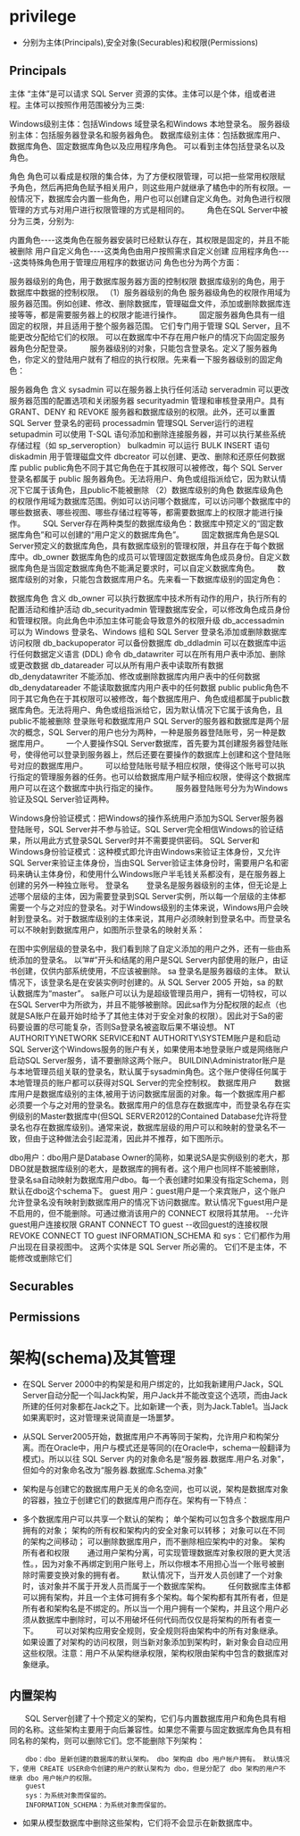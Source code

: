# privilege

- 分别为主体(Principals),安全对象(Securables)和权限(Permissions)

## Principals

  主体
“主体”是可以请求 SQL Server 资源的实体。主体可以是个体，组或者进程。主体可以按照作用范围被分为三类:

Windows级别主体：包括Windows 域登录名和Windows 本地登录名。
服务器级别主体：包括服务器登录名和服务器角色。
数据库级别主体：包括数据库用户、数据库角色、固定数据库角色以及应用程序角色。
可以看到主体包括登录名以及角色。

角色
角色可以看成是权限的集合体，为了方便权限管理，可以把一些常用权限赋予角色，然后再把角色赋予相关用户，则这些用户就继承了橘色中的所有权限。一般情况下，数据库会内置一些角色，用户也可以创建自定义角色。对角色进行权限管理的方式与对用户进行权限管理的方式是相同的。
  角色在SQL Server中被分为三类，分别为:

内置角色----这类角色在服务器安装时已经默认存在，其权限是固定的，并且不能被删除
用户自定义角色----这类角色由用户按照需求自定义创建
应用程序角色----这类特殊角色用于管理应用程序的数据访问
角色也分为两个方面：

服务器级别的角色，用于数据库服务器方面的控制权限
数据库级别的角色，用于数据库中数据的控制权限。
（1）服务器级别的角色
服务器级角色的权限作用域为服务器范围。例如创建、修改、删除数据库，管理磁盘文件，添加或删除数据库连接等等，都是需要服务器上的权限才能进行操作。
  固定服务器角色具有一组固定的权限，并且适用于整个服务器范围。 它们专门用于管理 SQL Server，且不能更改分配给它们的权限。 可以在数据库中不存在用户帐户的情况下向固定服务器角色分配登录。
  服务器级别的对象，只能包含登录名。定义了服务器角色，你定义的登陆用户就有了相应的执行权限。先来看一下服务器级别的固定角色：

服务器角色	含义
sysadmin	可以在服务器上执行任何活动
serveradmin	可以更改服务器范围的配置选项和关闭服务器
securityadmin	管理和审核登录用户。具有 GRANT、DENY 和 REVOKE 服务器和数据库级别的权限。此外，还可以重置 SQL Server 登录名的密码
processadmin	管理SQL Server运行的进程
setupadmin	可以使用 T-SQL 语句添加和删除连接服务器，并可以执行某些系统存储过程（如 sp_serveroption）
bulkadmin	可以运行 BULK INSERT 语句
diskadmin	用于管理磁盘文件
dbcreator	可以创建、更改、删除和还原任何数据库
public	public角色不同于其它角色在于其权限可以被修改，每个 SQL Server 登录名都属于 public 服务器角色。无法将用户、角色或组指派给它，因为默认情况下它属于该角色，且public不能被删除
（2）数据库级别的角色
数据库级角色的权限作用域为数据库范围。例如可以访问哪个数据库，可以访问哪个数据库中的哪些数据表、哪些视图、哪些存储过程等等，都需要数据库上的权限才能进行操作。
  SQL Server存在两种类型的数据库级角色：数据库中预定义的“固定数据库角色”和可以创建的“用户定义的数据库角色”。
  固定数据库角色是SQL Server预定义的数据库角色，具有数据库级别的管理权限，并且存在于每个数据库中。db_owner 数据库角色的成员可以管理固定数据库角色成员身份。自定义数据库角色是当固定数据库角色不能满足要求时，可以自定义数据库角色。
  数据库级别的对象，只能包含数据库用户名。先来看一下数据库级别的固定角色：

数据库角色	含义
db_owner	可以执行数据库中技术所有动作的用户，执行所有的配置活动和维护活动
db_securityadmin	管理数据库安全，可以修改角色成员身份和管理权限。向此角色中添加主体可能会导致意外的权限升级
db_accessadmin	可以为 Windows 登录名、Windows 组和 SQL Server 登录名添加或删除数据库访问权限
db_backupoperator	可以备份数据库
db_ddladmin	可以在数据库中运行任何数据定义语言 (DDL) 命令
db_datawriter	可以在所有用户表中添加、删除或更改数据
db_datareader	可以从所有用户表中读取所有数据
db_denydatawriter	不能添加、修改或删除数据库内用户表中的任何数据
db_denydatareader	不能读取数据库内用户表中的任何数据
public	public角色不同于其它角色在于其权限可以被修改，每个数据库用户、角色或组都属于public数据库角色。无法将用户、角色或组指派给它，因为默认情况下它属于该角色，且public不能被删除
登录账号和数据库用户
SQL Server的服务器和数据库是两个层次的概念，SQL Server的用户也分为两种，一种是服务器登陆账号，另一种是数据库用户。
  一个人要操作SQL Server数据库，首先要为其创建服务器登陆账号，使得他可以登录到服务器上，然后还要在要操作的数据库上创建和这个登陆账号对应的数据库用户。
  可以给登陆账号赋予相应权限，使得这个账号可以执行指定的管理服务器的任务。也可以给数据库用户赋予相应权限，使得这个数据库用户可以在这个数据库中执行指定的操作。
  服务器登陆账号分为为Windows验证及SQL Server验证两种。

Windows身份验证模式：把Windows的操作系统用户添加为SQL Server服务器登陆账号，SQL Server并不参与验证。SQL Server完全相信Windows的验证结果，所以用此方式登录SQL Server时并不需要提供密码。
SQL Server和Windows身份验证模式：这种模式即允许由Windows来验证主体身份，又允许SQL Server来验证主体身份，当由SQL Server验证主体身份时，需要用户名和密码来确认主体身份，和使用什么Windows账户半毛钱关系都没有，是在服务器上创建的另外一种独立账号。
登录名
  登录名是服务器级别的主体，但无论是上述哪个层级的主体，因为需要登录到SQL Server实例，所以每一个层级的主体都需要一个与之对应的登录名。对于Windows级别的主体来说，Windows用户会映射到登录名。对于数据库级别的主体来说，其用户必须映射到登录名中。而登录名可以不映射到数据库用户，如图所示登录名的映射关系：


在图中实例层级的登录名中，我们看到除了自定义添加的用户之外，还有一些由系统添加的登录名。
以”##”开头和结尾的用户是SQL Server内部使用的账户，由证书创建，仅供内部系统使用，不应该被删除。
sa 登录名是服务器级的主体。 默认情况下，该登录名是在安装实例时创建的。从 SQL Server 2005 开始，sa 的默认数据库为“master”。 sa账户可以认为是超级管理员用户，拥有一切特权，可以在SQL Server中为所欲为，并且不能够被删除。因此sa作为分配权限的起点（也就是SA账户在最开始时给予了其他主体对于安全对象的权限）。因此对于Sa的密码要设置的尽可能复杂，否则Sa登录名被盗取后果不堪设想。
NT AUTHORITY\NETWORK SERVICE和NT AUTHORITY\SYSTEM账户是和启动SQL Server这个Windows服务的账户有关，如果使用本地登录账户或是网络账户启动SQL Server服务，请不要删除这两个账户。
BUILDIN\Administrator账户是与本地管理员组关联的登录名，默认属于sysadmin角色。这个账户使得任何属于本地管理员的账户都可以获得对SQL Server的完全控制权。
数据库用户
  数据库用户是数据库级别的主体,被用于访问数据库层面的对象。每一个数据库用户都必须要一个与之对用的登录名。数据库用户的信息存在数据库中，而登录名存在实例级别的Master数据库中(但SQL SERVER2012的Contained Database允许将登录名也存在数据库级别)。通常来说，数据库层级的用户可以和映射的登录名不一致，但由于这种做法会引起混淆，因此并不推荐，如下图所示。


dbo用户：dbo用户是Database Owner的简称，如果说SA是实例级别的老大，那DBO就是数据库级别的老大，是数据库的拥有者。这个用户也同样不能被删除，登录名sa自动映射为数据库用户dbo。每一个表创建时如果没有指定Schema，则默认在dbo这个schema下。
guest 用户：guest用户是一个来宾账户，这个账户允许登录名没有映射到数据库用户的情况下访问数据库。默认情况下guest用户是不启用的，但不能删除。可通过撤消该用户的 CONNECT 权限将其禁用。
--允许guest用户连接权限
GRANT CONNECT TO guest
--收回guest的连接权限
REVOKE CONNECT TO guest
INFORMATION_SCHEMA 和 sys：它们都作为用户出现在目录视图中。 这两个实体是 SQL Server 所必需的。 它们不是主体，不能修改或删除它们


## Securables



## Permissions

# 架构(schema)及其管理
- 在SQL Server 2000中的构架是和用户绑定的，比如我新建用户Jack，SQL Server自动分配一个叫Jack构架，用户Jack并不能改变这个选项，而由Jack所建的任何对象都在Jack之下。比如新建一个表，则为Jack.Table1。当Jack如果离职时，这对管理来说简直是一场噩梦。
- 从SQL Server2005开始，数据库用户不再等同于架构，允许用户和构架分离。而在Oracle中，用户与模式还是等同的(在Oracle中，schema一般翻译为模式)。所以以往 SQL Server 内的对象命名是“服务器.数据库.用户名.对象”，但如今的对象命名改为“服务器.数据库.Schema.对象”
- 架构是与创建它的数据库用户无关的命名空间，也可以说，架构是数据库对象的容器，独立于创建它们的数据库用户而存在。架构有一下特点：

- 多个数据库用户可以共享一个默认的架构；
单个架构可以包含多个数据库用户拥有的对象；
架构的所有权和架构内的安全对象可以转移；
对象可以在不同的架构之间移动；
可以删除数据库用户，而不删除相应架构中的对象。
架构所有者和权限
  通过用户架构分离，可实现管理数据库对象权限的更大灵活性。，因为对象不再绑定到用户账号上，所以你根本不用担心当一个账号被删除时需要变换对象的拥有者。
  默认情况下，当开发人员创建了一个对象时，该对象并不属于开发人员而属于一个数据库架构。
  任何数据库主体都可以拥有架构，并且一个主体可拥有多个架构。每个架构都有其所有者，但是所有者和架构名是不绑定的。所以当一个用户拥有一个架构，并且这个用户必须从数据库中删除时，可以不用破坏任何代码而仅仅是将架构的所有者变一下。
  可以对架构应用安全规则，安全规则将由架构中的所有对象继承。 如果设置了对架构的访问权限，则当新对象添加到架构时，新对象会自动应用这些权限。注意：用户不从架构继承权限，架构权限由架构中包含的数据库对象继承。

## 内置架构
  SQL Server创建了十个预定义的架构，它们与内置数据库用户和角色具有相同的名称。这些架构主要用于向后兼容性。如果您不需要与固定数据库角色具有相同名称的架构，则可以删除它们。您不能删除下列架构：

        dbo：dbo 是新创建的数据库的默认架构。 dbo 架构由 dbo 用户帐户拥有。 默认情况下，使用 CREATE USER命令创建的用户的默认架构为 dbo，但是分配了 dbo 架构的用户不继承 dbo 用户帐户的权限。
        guest
        sys：为系统对象而保留的。
        INFORMATION_SCHEMA：为系统对象而保留的。
- 如果从模型数据库中删除这些架构，它们将不会显示在新数据库中。
